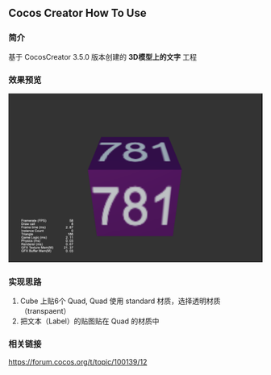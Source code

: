 ## Cocos Creator How To Use

### 简介

基于 CocosCreator 3.5.0 版本创建的 **3D模型上的文字** 工程

### 效果预览
![image](../../../image/202205/2022051701.png)

### 实现思路
1. Cube 上贴6个 Quad, Quad 使用 standard 材质，选择透明材质（transpaent）
2. 把文本（Label）的贴图贴在 Quad 的材质中

### 相关链接
https://forum.cocos.org/t/topic/100139/12